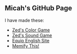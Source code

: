 ## Micah's GitHub Page

I have made these:
* [Zed's Color Game](zed)
* [Zed's Sound Game](zed-sounds)
* [Equip English Site](equip)
* [Memify This!](memify)
